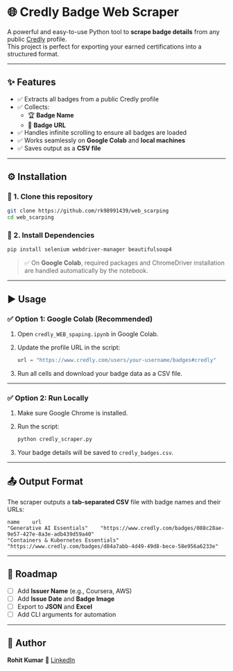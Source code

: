 # 🌐 Credly Badge Web Scraper

A powerful and easy-to-use Python tool to **scrape badge details** from any public [Credly](https://www.credly.com) profile.  
This project is perfect for exporting your earned certifications into a structured format.

---

## ✨ Features
- ✅ Extracts all badges from a public Credly profile
- ✅ Collects:
  - 🏆 **Badge Name**
  - 🔗 **Badge URL**
- ✅ Handles infinite scrolling to ensure all badges are loaded
- ✅ Works seamlessly on **Google Colab** and **local machines**
- ✅ Saves output as a **CSV file**

---

## ⚙️ Installation

### 🔹 1. Clone this repository
```bash
git clone https://github.com/rk98991439/web_scarping
cd web_scarping
````

### 🔹 2. Install Dependencies

```bash
pip install selenium webdriver-manager beautifulsoup4
```

> ✅ On **Google Colab**, required packages and ChromeDriver installation are handled automatically by the notebook.

---

## ▶️ Usage

### ✅ Option 1: Google Colab (Recommended)

1. Open `credly_WEB_spaping.ipynb` in Google Colab.
2. Update the profile URL in the script:

   ```python
   url = "https://www.credly.com/users/your-username/badges#credly"
   ```
3. Run all cells and download your badge data as a CSV file.

---

### ✅ Option 2: Run Locally

1. Make sure Google Chrome is installed.
2. Run the script:

   ```bash
   python credly_scraper.py
   ```
3. Your badge details will be saved to `credly_badges.csv`.

---

## 📤 Output Format

The scraper outputs a **tab-separated CSV** file with badge names and their URLs:

```
name    url
"Generative AI Essentials"    "https://www.credly.com/badges/088c28ae-9e57-427e-8a3e-adb439d59a40"
"Containers & Kubernetes Essentials"    "https://www.credly.com/badges/d84a7abb-4d49-49d8-bece-58e956a6233e"
```

---


## 🚀 Roadmap

* [ ] Add **Issuer Name** (e.g., Coursera, AWS)
* [ ] Add **Issue Date** and **Badge Image**
* [ ] Export to **JSON** and **Excel**
* [ ] Add CLI arguments for automation

---

## 👤 Author

**Rohit Kumar**
🔗 [LinkedIn](https://www.linkedin.com/in/rohit--kumar-/)

